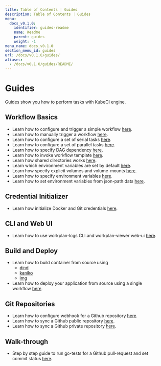 ```yaml
---
title: Table of Contents | Guides
description: Table of Contents | Guides
menu:
  docs_v0.1.0:
    identifier: guides-readme
    name: Readme
    parent: guides
    weight: -1
menu_name: docs_v0.1.0
section_menu_id: guides
url: /docs/v0.1.0/guides/
aliases:
  - /docs/v0.1.0/guides/README/
---
```


# Guides

Guides show you how to perform tasks with KubeCI engine.

## Workflow Basics

- Learn how to configure and trigger a simple workflow [here](/docs/guides/engine/basics/hello_world.md).
- Learn how to manually trigger a workflow [here](/docs/guides/engine/basics/manual_trigger.md).
- Learn how to configure a set of serial tasks [here](/docs/guides/engine/basics/serial_execution.md).
- Learn how to configure a set of parallel tasks [here](/docs/guides/engine/basics/parallel_execution.md).
- Learn how to specify DAG dependency [here](/docs/guides/engine/basics/dag_execution.md).
- Learn how to invoke workflow template [here](/docs/guides/engine/basics/template.md).
- Learn how shared directories works [here](/docs/guides/engine/basics/shared_directory.md).
- Learn which environment variables are set by default [here](/docs/guides/engine/basics/implicit_env_var.md).
- Learn how specify explicit volumes and volume-mounts [here](/docs/guides/engine/basics/volumes.md).
- Learn how to specify environment variables [here](/docs/guides/engine/basics/env_var.md).
- Learn how to set environment variables from json-path data [here](/docs/guides/engine/basics/json_path.md).

## Credential Initializer

- Learn how initialize Docker and Git credentials [here](/docs/guides/engine/credential/credential_initializer.md).

## CLI and Web UI

- Learn how to use workplan-logs CLI and workplan-viewer web-ui [here](/docs/guides/engine/cli/workplan_status_logs.md).

## Build and Deploy

- Learn how to build container from source using 
  - [dind](/docs/guides/engine/build/build-dind.md)
  - [kaniko](/docs/guides/engine/build/build-kaniko.md)
  - [img](/docs/guides/engine/build/build-img.md)
- Learn how to deploy your application from source using a single workflow [here](/docs/guides/engine/build/deploy.md).

## Git Repositories

- Learn how to configure webhook for a Github repository [here](/docs/guides/git-apiserver/webhook.md).
- Learn how to sync a Github public repository [here](/docs/guides/git-apiserver/github_public.md).
- Learn how to sync a Github private repository [here](/docs/guides/git-apiserver/github_private.md).

## Walk-through

- Step by step guide to run go-tests for a Github pull-request and set commit status [here](/docs/guides/walk-through/github_pr.md).